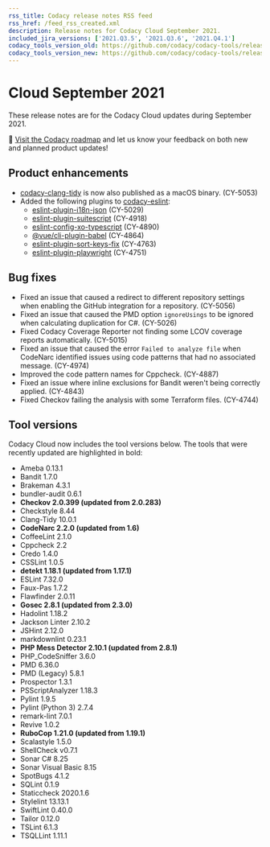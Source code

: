 ```yaml
---
rss_title: Codacy release notes RSS feed
rss_href: /feed_rss_created.xml
description: Release notes for Codacy Cloud September 2021.
included_jira_versions: ['2021.Q3.5', '2021.Q3.6', '2021.Q4.1']
codacy_tools_version_old: https://github.com/codacy/codacy-tools/releases/tag/3.7.0
codacy_tools_version_new: https://github.com/codacy/codacy-tools/releases/tag/3.9.12
---
```


# Cloud September 2021

These release notes are for the Codacy Cloud updates during September 2021.

📢 [Visit the Codacy roadmap](https://roadmap.codacy.com) and <span class="skip-vale">let us know</span> your feedback on both new and planned product updates!

<!--TODO Check these issues

Jira issues without release notes

Epics:
-   https://codacy.atlassian.net/browse/CY-4617
-   https://codacy.atlassian.net/browse/CY-4408

Bugs and Community Issues:

Jira issues with disabled release notes

Epics:
-   https://codacy.atlassian.net/browse/CY-5021
-   https://codacy.atlassian.net/browse/CY-4934
-   https://codacy.atlassian.net/browse/CY-4676
-   https://codacy.atlassian.net/browse/CY-4654
-   https://codacy.atlassian.net/browse/CY-4082

Bugs and Community Issues:
-   https://codacy.atlassian.net/browse/CY-5023
-   https://codacy.atlassian.net/browse/CY-4990
-   https://codacy.atlassian.net/browse/CY-4969
-   https://codacy.atlassian.net/browse/CY-4967
-   https://codacy.atlassian.net/browse/CY-4966
-   https://codacy.atlassian.net/browse/CY-4958
-   https://codacy.atlassian.net/browse/CY-4946
-   https://codacy.atlassian.net/browse/CY-4908
-   https://codacy.atlassian.net/browse/CY-4907
-   https://codacy.atlassian.net/browse/CY-4898
-   https://codacy.atlassian.net/browse/CY-4897
-   https://codacy.atlassian.net/browse/CY-4889
-   https://codacy.atlassian.net/browse/CY-4886
-   https://codacy.atlassian.net/browse/CY-4885
-   https://codacy.atlassian.net/browse/CY-4874
-   https://codacy.atlassian.net/browse/CY-4867
-   https://codacy.atlassian.net/browse/CY-4863
-   https://codacy.atlassian.net/browse/CY-4861
-   https://codacy.atlassian.net/browse/CY-4860
-   https://codacy.atlassian.net/browse/CY-4850
-   https://codacy.atlassian.net/browse/CY-4822
-   https://codacy.atlassian.net/browse/CY-4820
-   https://codacy.atlassian.net/browse/CY-4773
-   https://codacy.atlassian.net/browse/CY-4738
-   https://codacy.atlassian.net/browse/CY-4688
-->

## Product enhancements

-   [<span class="skip-vale">codacy-clang-tidy</span>](https://github.com/codacy/codacy-clang-tidy) is now also published as a macOS binary. (CY-5053)
-   Added the following plugins to [<span class="skip-vale">codacy-eslint</span>](https://github.com/codacy/codacy-eslint):
    -   [<span class="skip-vale">eslint-plugin-i18n-json</span>](https://www.npmjs.com/package/eslint-plugin-i18n-json) (CY-5029)
    -   [<span class="skip-vale">eslint-plugin-suitescript</span>](https://www.npmjs.com/package/eslint-plugin-suitescript) (CY-4918)
    -   [<span class="skip-vale">eslint-config-xo-typescript</span>](https://www.npmjs.com/package/eslint-config-xo-typescript) (CY-4890)
    -   [<span class="skip-vale">@vue/cli-plugin-babel</span>](https://www.npmjs.com/package/@vue/cli-plugin-babel) (CY-4864)
    -   [<span class="skip-vale">eslint-plugin-sort-keys-fix</span>](https://www.npmjs.com/package/eslint-plugin-sort-keys-fix) (CY-4763)
    -   [<span class="skip-vale">eslint-plugin-playwright</span>](https://www.npmjs.com/package/eslint-plugin-playwright) (CY-4751)

## Bug fixes

-   Fixed an issue that caused a redirect to different repository settings when enabling the GitHub integration for a repository. (CY-5056)
-   Fixed an issue that caused the PMD option `ignoreUsings` to be ignored when calculating duplication for C#. (CY-5026)
-   Fixed Codacy Coverage Reporter not finding some LCOV coverage reports automatically. (CY-5015)
-   Fixed an issue that caused the error `Failed to analyze file` when CodeNarc identified issues using code patterns that had no associated message. (CY-4974)
-   Improved the code pattern names for Cppcheck. (CY-4887)
-   Fixed an issue where inline exclusions for Bandit weren't being correctly applied. (CY-4843)
-   Fixed Checkov failing the analysis with some Terraform files. (CY-4744)

## Tool versions

Codacy Cloud now includes the tool versions below. The tools that were recently updated are highlighted in bold:

-   Ameba 0.13.1
-   Bandit 1.7.0
-   Brakeman 4.3.1
-   bundler-audit 0.6.1
-   **Checkov 2.0.399 (updated from 2.0.283)**
-   Checkstyle 8.44
-   Clang-Tidy 10.0.1
-   **CodeNarc 2.2.0 (updated from 1.6)**
-   CoffeeLint 2.1.0
-   Cppcheck 2.2
-   Credo 1.4.0
-   CSSLint 1.0.5
-   **detekt 1.18.1 (updated from 1.17.1)**
-   ESLint 7.32.0
-   Faux-Pas 1.7.2
-   Flawfinder 2.0.11
-   **Gosec 2.8.1 (updated from 2.3.0)**
-   Hadolint 1.18.2
-   Jackson Linter 2.10.2
-   JSHint 2.12.0
-   markdownlint 0.23.1
-   **PHP Mess Detector 2.10.1 (updated from 2.8.1)**
-   PHP_CodeSniffer 3.6.0
-   PMD 6.36.0
-   PMD (Legacy) 5.8.1
-   Prospector 1.3.1
-   PSScriptAnalyzer 1.18.3
-   Pylint 1.9.5
-   Pylint (Python 3) 2.7.4
-   remark-lint 7.0.1
-   Revive 1.0.2
-   **RuboCop 1.21.0 (updated from 1.19.1)**
-   Scalastyle 1.5.0
-   ShellCheck v0.7.1
-   Sonar C# 8.25
-   Sonar Visual Basic 8.15
-   SpotBugs 4.1.2
-   SQLint 0.1.9
-   Staticcheck 2020.1.6
-   Stylelint 13.13.1
-   SwiftLint 0.40.0
-   Tailor 0.12.0
-   TSLint 6.1.3
-   TSQLLint 1.11.1
